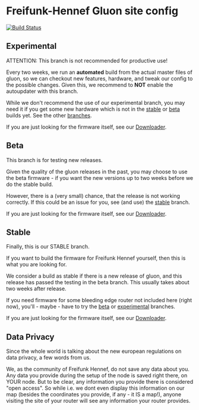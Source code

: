 Freifunk-Hennef Gluon site config
=================================

[![Build Status](https://ci.freifunk-hennef.de/api/badges/Freifunk-Hennef/site/status.svg)](https://ci.freifunk-hennef.de/Freifunk-Hennef/site)  

Experimental
------------

ATTENTION: This branch is not recommended for productive use!

Every two weeks, we run an **automated** build from the actual master files of gluon, so we can checkout new features, hardware, and tweak our config to the possible changes. Given this, we recommend to **NOT** enable the autoupdater with this branch.

While we don't recommend the use of our experimental branch, you may need it if you get some new hardware which is not in the [stable](https://github.com/Freifunk-Hennef/site/tree/stable) or [beta](https://github.com/Freifunk-Hennef/site/tree/beta) builds yet.
See the other [branches](https://github.com/Freifunk-Hennef/site/branches).

If you are just looking for the firmware itself, see our [Downloader](http://images.freifunk-hennef.de/downloader/).

Beta
----

This branch is for testing new releases.

Given the quality of the gluon releases in the past, you may choose to use the beta firmware - if you want the new versions up to two weeks before we do the stable build.

However, there is a (very small) chance, that the release is not working correctly. If this could be an issue for you, see (and use) the [stable](https://github.com/Freifunk-Hennef/site/tree/stable) branch.

If you are just looking for the firmware itself, see our [Downloader](http://images.freifunk-hennef.de/downloader/).

Stable
------

Finally, this is our STABLE branch.

If you want to build the firmware for Freifunk Hennef yourself, then this is what you are looking for.

We consider a build as stable if there is a new release of gluon, and this release has passed the testing in the beta branch. This usually takes about two weeks after release.

If you need firmware for some bleeding edge router not included here (right now), you'll - maybe - have to try the [beta](https://github.com/Freifunk-Hennef/site/tree/beta) or [experimental](https://github.com/Freifunk-Hennef/site/tree/experimental) branches.

If you are just looking for the firmware itself, see our [Downloader](http://images.freifunk-hennef.de/downloader/).


Data Privacy
------------
Since the whole world is talking about the new european regulations on data privacy, a few words from us.

We, as the community of Freifunk Hennef, do not save any data about you. Any data you provide during the setup of the node is saved right there, on YOUR node.
But to be clear, any information you provide there is considered "open access".
So while i.e. we dont even display this information on our map (besides the coordinates you provide, if any - it IS a map!), anyone visiting the site of your router will see any information your router provides.

